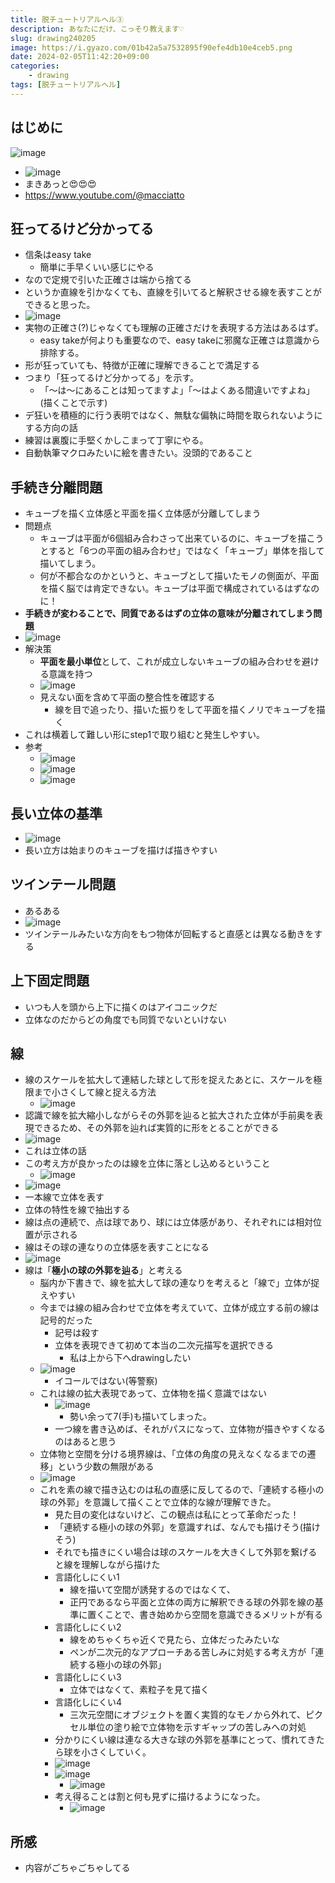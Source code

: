 ```yaml
---
title: 脱チュートリアルヘル③
description: あなたにだけ、こっそり教えます♡
slug: drawing240205
image: https://i.gyazo.com/01b42a5a7532895f90efe4db10e4ceb5.png
date: 2024-02-05T11:42:20+09:00
categories:
    - drawing
tags: [脱チュートリアルヘル]
---
```

## はじめに
![image](https://i.gyazo.com/eb400596ef4799e16933341ebe2c09d8.png)
  - ![image](https://i.gyazo.com/c81411b190b8886f07a40f769bcaed5a.png)
  - まきあっと😍😍😍
  - https://www.youtube.com/@macciatto
## 狂ってるけど分かってる
- 信条はeasy take
	- 簡単に手早くいい感じにやる
- なので定規で引いた正確さは端から捨てる
- というか直線を引かなくても、直線を引いてると解釈させる線を表すことができると思った。
- ![image](https://i.gyazo.com/6d12988b42405c4c0b9db510138ad56c.png)
- 実物の正確さ(?)じゃなくても理解の正確さだけを表現する方法はあるはず。
  - easy takeが何よりも重要なので、easy takeに邪魔な正確さは意識から排除する。
- 形が狂っていても、特徴が正確に理解できることで満足する
- つまり「狂ってるけど分かってる」を示す。
  - 「～は～にあることは知ってますよ」「～はよくある間違いですよね」(描くことで示す)
- デ狂いを積極的に行う表明ではなく、無駄な偏執に時間を取られないようにする方向の話
- 練習は裏腹に手堅くかしこまって丁寧にやる。
- 自動執筆マクロみたいに絵を書きたい。没頭的であること
## 手続き分離問題
  - キューブを描く立体感と平面を描く立体感が分離してしまう
  - 問題点
    - キューブは平面が6個組み合わさって出来ているのに、キューブを描こうとすると「6つの平面の組み合わせ」ではなく「キューブ」単体を指して描いてしまう。
    - 何が不都合なのかというと、キューブとして描いたモノの側面が、平面を描く脳では肯定できない。キューブは平面で構成されているはずなのに！
  - **手続きが変わることで、同質であるはずの立体の意味が分離されてしまう問題**
  - ![image](https://i.gyazo.com/06dc454aaf4c3ddbfbb55e6568f71ede.png)
  - 解決策
    - **平面を最小単位**として、これが成立しないキューブの組み合わせを避ける意識を持つ
    - ![image](https://i.gyazo.com/576917be148eee810696d94146b5d3e8.png)
    - 見えない面を含めて平面の整合性を確認する
      - 線を目で追ったり、描いた振りをして平面を描くノリでキューブを描く
  - これは横着して難しい形にstep1で取り組むと発生しやすい。
  - 参考
  	- ![image](https://i.gyazo.com/89a274c04277856aeba12e438e6df175.png)
 	- ![image](https://i.gyazo.com/85427a239ff1b1125b92b9665da2ee80.png)
  	- ![image](https://i.gyazo.com/109b71a4516254826282d58dc541cf39.png)
## 長い立体の基準
- ![image](https://i.gyazo.com/915aa1eebdd40781ca3e7acf37fd0ed8.png)
- 長い立方は始まりのキューブを描けば描きやすい 
## ツインテール問題
- あるある
- ![image](https://i.gyazo.com/6bc7b460b7994a797688c67cae807bd5.png)
- ツインテールみたいな方向をもつ物体が回転すると直感とは異なる動きをする
## 上下固定問題
 - いつも人を頭から上下に描くのはアイコニックだ
 - 立体なのだからどの角度でも同質でないといけない
## 線
  - 線のスケールを拡大して連結した球として形を捉えたあとに、スケールを極限まで小さくして線と捉える方法
    - ![image](https://i.gyazo.com/7d2c3547ba5b88e8171015f47caa5ce3.png)
  - 認識で線を拡大縮小しながらその外郭を辿ると拡大された立体が手前奥を表現できるため、その外郭を辿れば実質的に形をとることができる
  - ![image](https://i.gyazo.com/ae725dd0f6e0355c5059bc49675efe58.png)
  - これは立体の話
  - この考え方が良かったのは線を立体に落とし込めるということ
    - ![image](https://i.gyazo.com/83f6d10632890b9d89aa68408037432d.png)
  - ![image](https://i.gyazo.com/881453696c8bdac59de3486d3be09a8b.png)
  - 一本線で立体を表す
  - 立体の特性を線で抽出する
  - 線は点の連続で、点は球であり、球には立体感があり、それぞれには相対位置が示される
  - 線はその球の連なりの立体感を表すことになる
  - ![image](https://i.gyazo.com/42f350c26507df31f3c90cf42a350b07.png)
  - 線は「**極小の球の外郭を辿る**」と考える
    - 脳内か下書きで、線を拡大して球の連なりを考えると「線で」立体が捉えやすい
    - 今までは線の組み合わせで立体を考えていて、立体が成立する前の線は記号的だった
      - 記号は殺す
      - 立体を表現できて初めて本当の二次元描写を選択できる
        - 私は上から下へdrawingしたい
    - ![image](https://i.gyazo.com/e8430cf36f8e89a65f4638f4177d1a49.png)
      - イコールではない(等警察)
    - これは線の拡大表現であって、立体物を描く意識ではない
      - ![image](https://i.gyazo.com/7371f6b81f7476e445428a95ccb46eb1.png)
        - 勢い余って7(手)も描いてしまった。
      - 一つ線を書き込めば、それがパスになって、立体物が描きやすくなるのはあると思う
    - 立体物と空間を分ける境界線は、「立体の角度の見えなくなるまでの遷移」という少数の無限がある
    - ![image](https://i.gyazo.com/cfc364373f446657a2c979533f268591.png)
    - これを素の線で描き込むのは私の直感に反してるので、「連続する極小の球の外郭」を意識して描くことで立体的な線が理解できた。
      - 見た目の変化はないけど、この観点は私にとって革命だった！
      - 「連続する極小の球の外郭」を意識すれば、なんでも描けそう(描けそう)
      - それでも描きにくい場合は球のスケールを大きくして外郭を繋げると線を理解しながら描けた
      - 言語化しにくい1
        - 線を描いて空間が誘発するのではなくて、
        - 正円であるなら平面と立体の両方に解釈できる球の外郭を線の基準に置くことで、書き始めから空間を意識できるメリットが有る
      - 言語化しにくい2
        - 線をめちゃくちゃ近くで見たら、立体だったみたいな
        - ペンが二次元的なアプローチある苦しみに対処する考え方が「連続する極小の球の外郭」
      - 言語化しにくい3
        - 立体ではなくて、素粒子を見て描く
      - 言語化しにくい4
        - 三次元空間にオブジェクトを置く実質的なモノから外れて、ピクセル単位の塗り絵で立体物を示すギャップの苦しみへの対処
      - 分かりにくい線は連なる大きな球の外郭を基準にとって、慣れてきたら球を小さくしていく。
      - ![image](https://i.gyazo.com/2ee0713829a1014961c675a7c3f0b0ad.png)
      - ![image](https://i.gyazo.com/d5cf88837a7bb1ad2721cee579ecbfca.png)
		- ![image](https://i.gyazo.com/ccdd0177fe26816fc61b22be921e5dda.png)
      - 考え得ることは割と何も見ずに描けるようになった。
      	- ![image](https://i.gyazo.com/98232735e549cfc2aa4dc73093ba9ba6.png)
## 所感
- 内容がごちゃごちゃしてる